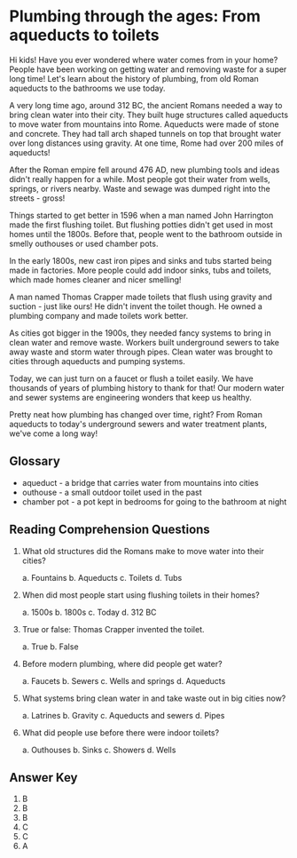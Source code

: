 # Plumbing through the ages: From aqueducts to toilets

Hi kids! Have you ever wondered where water comes from in your home? People have been working on getting water and removing waste for a super long time! Let's learn about the history of plumbing, from old Roman aqueducts to the bathrooms we use today.

A very long time ago, around 312 BC, the ancient Romans needed a way to bring clean water into their city. They built huge structures called aqueducts to move water from mountains into Rome. Aqueducts were made of stone and concrete. They had tall arch shaped tunnels on top that brought water over long distances using gravity. At one time, Rome had over 200 miles of aqueducts!

After the Roman empire fell around 476 AD, new plumbing tools and ideas didn't really happen for a while. Most people got their water from wells, springs, or rivers nearby. Waste and sewage was dumped right into the streets - gross!

Things started to get better in 1596 when a man named John Harrington made the first flushing toilet. But flushing potties didn't get used in most homes until the 1800s. Before that, people went to the bathroom outside in smelly outhouses or used chamber pots.

In the early 1800s, new cast iron pipes and sinks and tubs started being made in factories. More people could add indoor sinks, tubs and toilets, which made homes cleaner and nicer smelling!

A man named Thomas Crapper made toilets that flush using gravity and suction - just like ours! He didn't invent the toilet though. He owned a plumbing company and made toilets work better.

As cities got bigger in the 1900s, they needed fancy systems to bring in clean water and remove waste. Workers built underground sewers to take away waste and storm water through pipes. Clean water was brought to cities through aqueducts and pumping systems.

Today, we can just turn on a faucet or flush a toilet easily. We have thousands of years of plumbing history to thank for that! Our modern water and sewer systems are engineering wonders that keep us healthy.

Pretty neat how plumbing has changed over time, right? From Roman aqueducts to today's underground sewers and water treatment plants, we've come a long way!

## Glossary

- aqueduct - a bridge that carries water from mountains into cities
- outhouse - a small outdoor toilet used in the past
- chamber pot - a pot kept in bedrooms for going to the bathroom at night

## Reading Comprehension Questions

1. What old structures did the Romans make to move water into their cities?

   a. Fountains
   b. Aqueducts
   c. Toilets
   d. Tubs

2. When did most people start using flushing toilets in their homes?

   a. 1500s
   b. 1800s
   c. Today
   d. 312 BC

3. True or false: Thomas Crapper invented the toilet.

   a. True
   b. False

4. Before modern plumbing, where did people get water?

   a. Faucets
   b. Sewers
   c. Wells and springs
   d. Aqueducts

5. What systems bring clean water in and take waste out in big cities now?

   a. Latrines
   b. Gravity
   c. Aqueducts and sewers
   d. Pipes

6. What did people use before there were indoor toilets?

   a. Outhouses
   b. Sinks
   c. Showers
   d. Wells

## Answer Key

1. B
2. B
3. B
4. C
5. C
6. A
